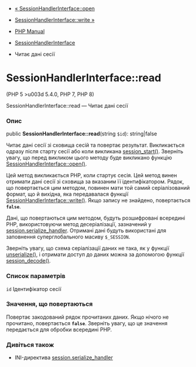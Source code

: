 - [« SessionHandlerInterface::open](sessionhandlerinterface.open.md)
- [SessionHandlerInterface::write
»](sessionhandlerinterface.write.md)

- [PHP Manual](index.md)
- [SessionHandlerInterface](class.sessionhandlerinterface.md)
- Читає дані сесії

# SessionHandlerInterface::read

(PHP 5 \>u003d 5.4.0, PHP 7, PHP 8)

SessionHandlerInterface::read — Читає дані сесії

### Опис

public **SessionHandlerInterface::read**(string `$id`): string\|false

Читає дані сесії зі сховища сесій та повертає результат.
Викликається одразу після старту сесії або коли викликана
[session_start()](function.session-start.md). Зверніть увагу, що
перед викликом цього методу буде викликано функцію
[SessionHandlerInterface::open()](sessionhandlerinterface.open.md).

Цей метод викликається PHP, коли стартує сесія. Цей метод винен
отримати дані сесії зі сховища за вказаним її ідентифікатором.
Рядок, що повертається цим методом, повинен мати той самий серіалізований
формат, що й вихідна, яка передавалася функції
[SessionHandlerInterface::write()](sessionhandlerinterface.write.md).
Якщо запису не знайдено, повертається **`false`**.

Дані, що повертаються цим методом, будуть розшифровані всередині PHP,
використовуючи метод десеріалізації, зазначений у
[session.serialize_handler](session.configuration.md#ini.session.serialize-handler).
Отримані дані будуть використані для заповнення суперглобального
масиву `$_SESSION`.

Зверніть увагу, що схема серіалізації даних не така, як у функції
[unserialize()](function.unserialize.md), і отримати доступ до даних
можна за допомогою функції
[session_decode()](function.session-decode.md).

### Список параметрів

`id`
Ідентифікатор сесії

### Значення, що повертаються

Повертає закодований рядок прочитаних даних. Якщо нічого не
прочитано, повертається **`false`**. Зверніть увагу, що це значення
передається для обробки всередині PHP.

### Дивіться також

- INI-директива
[session.serialize_handler](session.configuration.md#ini.session.serialize-handler)
